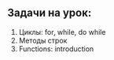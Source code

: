 ## Задачи на урок:

1. Циклы: for, while, do while
2. Методы строк
3. Functions: introduction














